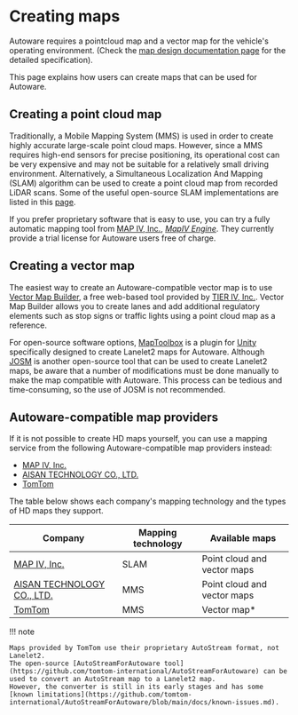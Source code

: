 # Creating maps

Autoware requires a pointcloud map and a vector map for the vehicle's operating environment. (Check the [map design documentation page](../../../design/autoware-architecture/map/index.md) for the detailed specification).

This page explains how users can create maps that can be used for Autoware.

## Creating a point cloud map

Traditionally, a Mobile Mapping System (MMS) is used in order to create highly accurate large-scale point cloud maps. However, since a MMS requires high-end sensors for precise positioning, its operational cost can be very expensive and may not be suitable for a relatively small driving environment. Alternatively, a Simultaneous Localization And Mapping (SLAM) algorithm can be used to create a point cloud map from recorded LiDAR scans. Some of the useful open-source SLAM implementations are listed in this [page](open-source-slam/index.md).

If you prefer proprietary software that is easy to use, you can try a fully automatic mapping tool from [MAP IV, Inc.](https://www.map4.jp/), [_MapIV Engine_](https://www.map4.jp/solutions/mapping-localization/map4engine/). They currently provide a trial license for Autoware users free of charge.

## Creating a vector map

The easiest way to create an Autoware-compatible vector map is to use [Vector Map Builder](https://tools.tier4.jp/feature/vector_map_builder_ll2/), a free web-based tool provided by [TIER IV, Inc.](https://www.tier4.jp/).
Vector Map Builder allows you to create lanes and add additional regulatory elements such as stop signs or traffic lights using a point cloud map as a reference.

For open-source software options, [MapToolbox](https://github.com/autocore-ai/MapToolbox) is a plugin for [Unity](https://unity.com/) specifically designed to create Lanelet2 maps for Autoware.
Although [JOSM](https://josm.openstreetmap.de/) is another open-source tool that can be used to create Lanelet2 maps, be aware that a number of modifications must be done manually to make the map compatible with Autoware. This process can be tedious and time-consuming, so the use of JOSM is not recommended.

## Autoware-compatible map providers

If it is not possible to create HD maps yourself, you can use a mapping service from the following Autoware-compatible map providers instead:

- [MAP IV, Inc.](https://www.map4.jp/)
- [AISAN TECHNOLOGY CO., LTD.](https://www.aisantec.co.jp/)
- [TomTom](https://www.tomtom.com/)

The table below shows each company's mapping technology and the types of HD maps they support.

| **Company**                                               | **Mapping technology** | **Available maps**          |
| --------------------------------------------------------- | ---------------------- | --------------------------- |
| [MAP IV, Inc.](https://www.map4.jp/)                      | SLAM                   | Point cloud and vector maps |
| [AISAN TECHNOLOGY CO., LTD.](https://www.aisantec.co.jp/) | MMS                    | Point cloud and vector maps |
| [TomTom](https://www.tomtom.com/)                         | MMS                    | Vector map\*                |

!!! note

    Maps provided by TomTom use their proprietary AutoStream format, not Lanelet2.
    The open-source [AutoStreamForAutoware tool](https://github.com/tomtom-international/AutoStreamForAutoware) can be used to convert an AutoStream map to a Lanelet2 map.
    However, the converter is still in its early stages and has some [known limitations](https://github.com/tomtom-international/AutoStreamForAutoware/blob/main/docs/known-issues.md).
